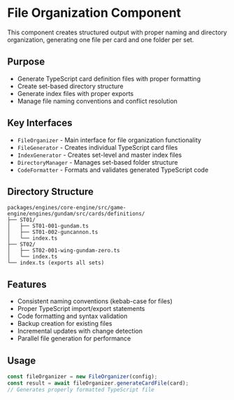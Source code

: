 # File Organization Component

This component creates structured output with proper naming and directory organization, generating one file per card and one folder per set.

## Purpose

- Generate TypeScript card definition files with proper formatting
- Create set-based directory structure
- Generate index files with proper exports
- Manage file naming conventions and conflict resolution

## Key Interfaces

- `FileOrganizer` - Main interface for file organization functionality
- `FileGenerator` - Creates individual TypeScript card files
- `IndexGenerator` - Creates set-level and master index files
- `DirectoryManager` - Manages set-based folder structure
- `CodeFormatter` - Formats and validates generated TypeScript code

## Directory Structure

```
packages/engines/core-engine/src/game-engine/engines/gundam/src/cards/definitions/
├── ST01/
│   ├── ST01-001-gundam.ts
│   ├── ST01-002-guncannon.ts
│   └── index.ts
├── ST02/
│   ├── ST02-001-wing-gundam-zero.ts
│   └── index.ts
└── index.ts (exports all sets)
```

## Features

- Consistent naming conventions (kebab-case for files)
- Proper TypeScript import/export statements
- Code formatting and syntax validation
- Backup creation for existing files
- Incremental updates with change detection
- Parallel file generation for performance

## Usage

```typescript
const fileOrganizer = new FileOrganizer(config);
const result = await fileOrganizer.generateCardFile(card);
// Generates properly formatted TypeScript file
```